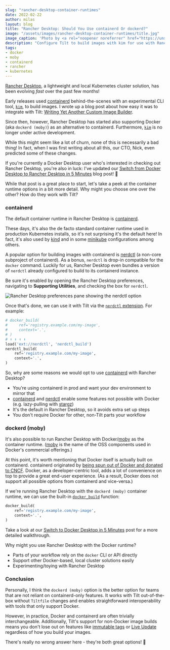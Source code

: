 ```yaml
---
slug: "rancher-desktop-container-runtimes"
date: 2022-02-22
author: milas
layout: blog
title: "Rancher Desktop: Should You Use containerd Or dockerd?"
image: "/assets/images/rancher-desktop-container-runtimes/title.jpg"
image_caption: 'Photo by <a rel="noopener noreferrer" href="https://unsplash.com/photos/u0vgcIOQG08">Jens Lelie</a> on Unsplash'
description: "Configure Tilt to build images with kim for use with Rancher Desktop"
tags:
- docker
- moby
- containerd
- rancher
- kubernetes
---
```


[Rancher Desktop][rancher-desktop], a lightweight and local Kubernetes cluster solution, has been evolving _fast_ over the past few months!

Early releases used [containerd][] behind-the-scenes with an experimental CLI tool, [`kim`][kim], to build images.
I wrote up a blog post about how easy it was to integrate with Tilt: [Writing Yet Another Custom Image Builder][blog-kim-extension].

Since then, however, Rancher Desktop has started also supporting Docker (aka `dockerd (moby)`) as an alternative to containerd.
Furthermore, [`kim`][kim] is no longer under active development.

While this might seem like a lot of churn, none of this is necessarily a bad thing!
In fact, when I was first writing about all this, our CTO, Nick, even predicted some of these changes.

If you're currently a Docker Desktop user who's interested in checking out Rancher Desktop, you're also in luck:
I've updated our [Switch from Docker Desktop to Rancher Desktop in 5 Minutes][blog-rancher-desktop-switch] blog post! 🎉

While that post is a great place to start, let's take a peek at the container runtime options in a bit more detail.
Why might you choose one over the other?
How do they work with Tilt?

### containerd
The default container runtime in Rancher Desktop is [containerd][].

These days, it's also the de facto standard container runtime used in production Kubernetes installs, so it's not surprising it's the default here!
In fact, it's also used by [kind][] and in some [minikube][minikube-runtime] configurations among others.

A popular option for building images with containerd is [nerdctl][] (a non-core subproject of containerd).
As a bonus, `nerdctl` is drop-in compatible for the `docker` command.
Luckily for us, Rancher Desktop even bundles a version of `nerdctl` already configured to build to its containerd instance.

Be sure it's enabled by opening the Rancher Desktop preferences, navigating to **Supporting Utilities**, and checking the box for `nerdctl`.

![Rancher Desktop preferences pane showing the nerdctl option](/assets/images/rancher-desktop-container-runtimes/nerdctl.png)

Once that's done, we can use it with Tilt via the [`nerdctl` extension][ext-nerdctl].
For example:
```python
# docker_build(
#     ref='registry.example.com/my-image',
#     context='.',
# )
# ⬇️ ⬇️ ⬇️ ⬇️
load('ext://nerdctl', 'nerdctl_build')
nerdctl_build(
    ref='registry.example.com/my-image',
    context='.',
)
```

So, why are some reasons we would opt to use [containerd][] with Rancher Desktop?
* You're using containerd in prod and want your dev environment to mirror that
* [containerd][] and [nerdctl][] enable some features not possible with Docker (e.g. lazy-pulling with [stargz][])
* It's the default in Rancher Desktop, so it avoids extra set up steps
* You don't require Docker for other, non-Tilt parts your workflow

### dockerd (moby)
It's also possible to run Rancher Desktop with Docker/[moby][] as the container runtime.
([moby][] is the name of the OSS components used in Docker's commercial offerings.)

At this point, it's worth mentioning that Docker itself is actually built on containerd.
containerd originated by [being spun out of Docker and donated to CNCF][docker-containerd].
Docker, as a developer-centric tool, adds a lot of convenience on top to provide a great end-user experience.
(As a result, Docker does not support all possible options from containerd and vice-versa.)

If we're running Rancher Desktop with the `dockerd (moby)` container runtime, we can use the built-in [`docker_build`][tiltfile-docker-build] function:
```python
docker_build(
    ref='registry.example.com/my-image',
    context='.',
)
```
Take a look at our [Switch to Docker Desktop in 5 Minutes][blog-rancher-desktop-switch] post for a more detailed walkthrough.

Why might you use Rancher Desktop with the Docker runtime?
* Parts of your workflow rely on the `docker` CLI or API directly
* Support other Docker-based, local cluster solutions easily
* Experimenting/toying with Rancher Desktop

### Conclusion
Personally, I think the `dockerd (moby)` option is the better option for teams that are not reliant on containerd-only features.
It works with Tilt out-of-the-box without `Tiltfile` changes and enables straightforward interoperability with tools that only support Docker.

However, in practice, Docker and containerd are often trivially interchangeable.
Additionally, Tilt's support for non-Docker image builds means you don't lose out on features like [immutable tags][immutable-tags] or [Live Update][live-update] regardless of how you build your images.

There's really no wrong answer here - they're both great options! 🙌

[blog-kim-extension]: /2021/09/05/kim-extension.html
[blog-rancher-desktop-switch]: /2021/09/07/rancher-desktop.html
[containerd]: https://containerd.io/
[docker-containerd]: https://www.docker.com/blog/containerd-joins-cncf/
[ext-nerdctl]: https://github.com/tilt-dev/tilt-extensions/tree/master/nerdctl
[immutable-tags]: https://docs.tilt.dev/custom_build.html#why-tilt-uses-immutable-tags
[kim]: https://github.com/rancher/kim
[kind]: https://kind.sigs.k8s.io/
[live-update]: https://docs.tilt.dev/live_update_reference.html
[minikube-runtime]: https://minikube.sigs.k8s.io/docs/handbook/config/#runtime-configuration
[moby]: https://github.com/moby/moby
[nerdctl]: https://github.com/containerd/nerdctl
[rancher-desktop]: https://rancherdesktop.io/
[stargz]: https://github.com/containerd/nerdctl/blob/master/docs/stargz.md
[tiltfile-custom-build]: https://docs.tilt.dev/api.html#api.custom_build
[tiltfile-docker-build]: https://docs.tilt.dev/api.html#api.docker_build
